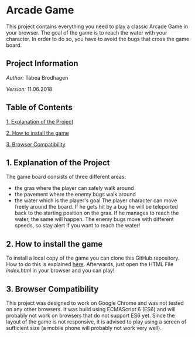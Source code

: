 # Arcade Game

This project contains everything you need to play a classic Arcade Game in your browser.
The goal of the game is to reach the water with your character. In order to do so, you have to avoid the bugs that cross the game board.

## Project Information

*Author:* Tabea Brodhagen

*Version:* 11.06.2018

## Table of Contents

[1. Explanation of the Project](#1-explanation-of-the-project)

[2. How to install the game](#2-how-to-install-the-game)

[3. Browser Compatibility](#3-browser-compatibility)

## 1. Explanation of the Project
The game board consists of three different areas: 
* the gras where the player can safely walk around
* the pavement where the enemy bugs walk around
* the water which is the player's goal
The player character can move freely around the board. If he gets hit by a bug he will be teleported back to the starting position on the gras. If he manages to reach the water, the same will happen. The enemy bugs move with different speeds, so stay alert if you want to reach the water!

## 2. How to install the game
To install a local copy of the game you can clone this GitHub repository. How to do this is explained [here](https://help.github.com/articles/cloning-a-repository/). Afterwards, just open the HTML File *index.html* in your browser and you can play!

## 3. Browser Compatibility

This project was designed to work on Google Chrome and was not tested on any other browsers. It was build using ECMAScript 6 (ES6) and will probably not work on browsers that do not support ES6 yet. Since the layout of the game is not responsive, it is advised to play using a screen of sufficient size (a mobile phone will probably not work very well).